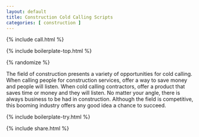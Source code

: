 ```yaml
---
layout: default
title: Construction Cold Calling Scripts
categories: [ construction ]
---
```


{% include call.html %}

{% include boilerplate-top.html %}


{% randomize %}

The field of construction presents a variety of opportunities for cold calling. When calling people for construction services, offer a way to save money and people will listen. When cold calling contractors, offer a product that saves time or money and they will listen. No matter your angle, there is always business to be had in construction. Although the field is competitive, this booming industry offers any good idea a chance to succeed.

{% include boilerplate-try.html %}

{% include share.html %}